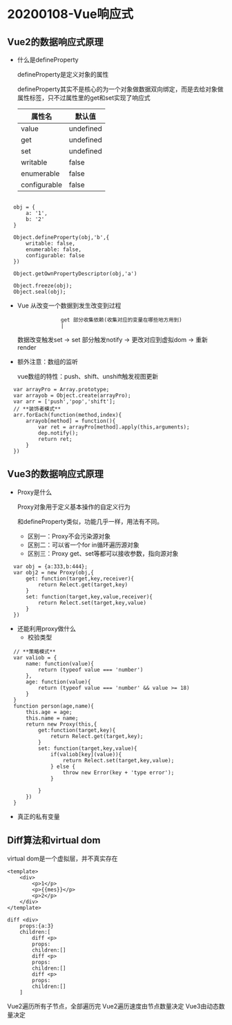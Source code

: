# 20200108-Vue响应式

## Vue2的数据响应式原理

- 什么是defineProperty
  
  defineProperty是定义对象的属性

  defineProperty其实不是核心的为一个对象做数据双向绑定，而是去给对象做属性标签，只不过属性里的get和set实现了响应式

  属性名 | 默认值 
  ----- | -----
  value | undefined
  get | undefined
  set | undefined
  writable | false
  enumerable | false
  configurable | false

```

  obj = {
      a: '1',
      b: '2'
  }

  Object.defineProperty(obj,'b',{
      writable: false,
      enumerable: false,
      configurable: false
  })

  Object.getOwnPropertyDescriptor(obj,'a')

  Object.freeze(obj);
  Object.seal(obj);
```

- Vue 从改变一个数据到发生改变到过程
  
                    get 部分收集依赖(收集对应的变量在哪些地方用到)
                    |
  数据改变触发set -\> set 部分触发notify -\> 更改对应到虚拟dom -\> 重新render

- 额外注意：数组的监听
  
  vue数组的特性：push、shift、unshift触发视图更新
```
  var arrayPro = Array.prototype;
  var arrayob = Object.create(arrayPro);
  var arr = ['push','pop','shift'];
  // **装饰者模式**
  arr.forEach(function(method,index){
      arrayob[method] = function(){
          var ret = arrayPro[method].apply(this,arguments);
          dep.notify();
          return ret;
      }
  })
```
## Vue3的数据响应式原理

- Proxy是什么
  
  Proxy对象用于定义基本操作的自定义行为

  和defineProperty类似，功能几乎一样，用法有不同。

  - 区别一：Proxy不会污染源对象
  - 区别二：可以省一个for in循环遍历源对象
  - 区别三：Proxy get、set等都可以接收参数，指向源对象

```
  var obj = {a:333,b:444};
  var obj2 = new Proxy(obj,{
      get: function(target,key,receiver){
          return Relect.get(target,key)
      }
      set: function(target,key,value,receiver){
          return Relect.set(target,key,value)
      }
  })
```

- 还能利用proxy做什么
  - 校验类型
```  
  // **策略模式**
  var valiob = {
      name: function(value){
          return (typeof value === 'number')
      },
      age: function(value){
          return (typeof value === 'number' && value >= 18)
      }
  }
  function person(age,name){
      this.age = age;
      this.name = name;
      return new Proxy(this,{
          get:function(target,key){
              return Relect.get(target,key);
          }
          set: function(target,key,value){
              if(valiob[key](value)){
                  return Relect.set(target,key,value);
              } else {
                  throw new Error(key + 'type error');
              }
              
          }
      })
  }
```
  - 真正的私有变量

 
## Diff算法和virtual dom


virtual dom是一个虚拟层，并不真实存在
```
<template>
    <div>
        <p>1</p>
        <p>{{mes}}</p>
        <p>2</p>
    </div>
</template>

diff <div>
    props:{a:3}
    children:[
        diff <p>
        props:
        children:[]
        diff <p>
        props:
        children:[]
        diff <p>
        props:
        children:[]
    ]
```

Vue2遍历所有子节点，全部遍历完
Vue2遍历速度由节点数量决定
Vue3由动态数量决定

